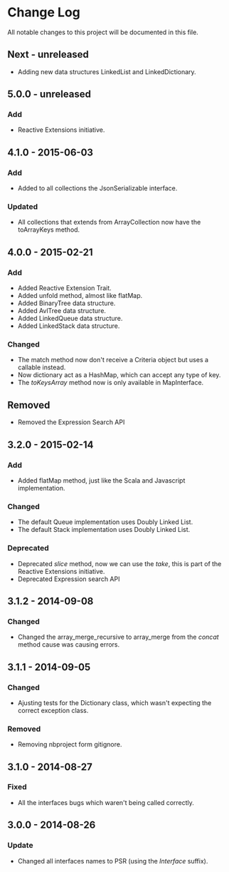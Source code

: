 # Change Log
All notable changes to this project will be documented in this file.

## Next - unreleased

- Adding new data structures LinkedList and LinkedDictionary. 

## 5.0.0 - unreleased
### Add
- Reactive Extensions initiative.

## 4.1.0 - 2015-06-03
### Add
- Added to all collections the JsonSerializable interface.

### Updated
- All collections that extends from ArrayCollection now have the toArrayKeys method.

## 4.0.0 - 2015-02-21
### Add
- Added Reactive Extension Trait.
- Added unfold method, almost like flatMap.
- Added BinaryTree data structure.
- Added AvlTree data structure.
- Added LinkedQueue data structure.
- Added LinkedStack data structure.

### Changed
- The match method now don't receive a Criteria object but uses a callable instead.
- Now dictionary act as a HashMap, which can accept any type of key.
- The *toKeysArray* method now is only available in MapInterface.

## Removed
- Removed the Expression Search API

## 3.2.0 - 2015-02-14
### Add
- Added flatMap method, just like the Scala and Javascript implementation.

### Changed
- The default Queue implementation uses Doubly Linked List.
- The default Stack implementation uses Doubly Linked List.

### Deprecated
- Deprecated *slice* method, now we can use the *take*, this is part of the Reactive Extensions initiative.
- Deprecated Expression search API

## 3.1.2 - 2014-09-08 
### Changed
- Changed the array_merge_recursive to array_merge from the *concat* method cause was causing errors.

## 3.1.1 - 2014-09-05
### Changed
- Ajusting tests for the Dictionary class, which wasn't expecting the correct exception class.

### Removed
- Removing nbproject form gitignore.

## 3.1.0 - 2014-08-27
### Fixed
- All the interfaces bugs which waren't being called correctly.

## 3.0.0 - 2014-08-26
### Update
- Changed all interfaces names to PSR (using the *Interface* suffix).
